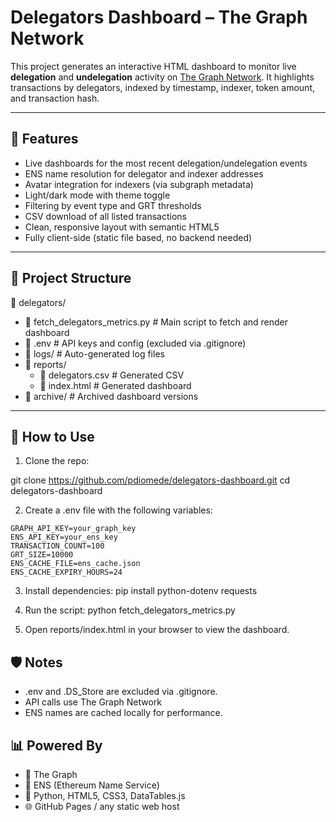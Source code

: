 # Delegators Dashboard – The Graph Network

This project generates an interactive HTML dashboard to monitor live **delegation** and **undelegation** activity on [The Graph Network](https://thegraph.com/). 
It highlights transactions by delegators, indexed by timestamp, indexer, token amount, and transaction hash.

---

## 📌 Features

- Live dashboards for the most recent delegation/undelegation events
- ENS name resolution for delegator and indexer addresses
- Avatar integration for indexers (via subgraph metadata)
- Light/dark mode with theme toggle
- Filtering by event type and GRT thresholds
- CSV download of all listed transactions
- Clean, responsive layout with semantic HTML5
- Fully client-side (static file based, no backend needed)

---

## 📂 Project Structure
📁 delegators/
- 📜 fetch_delegators_metrics.py        # Main script to fetch and render dashboard
- 📜 .env                               # API keys and config (excluded via .gitignore)
- 📂 logs/                              # Auto-generated log files
- 📂 reports/
  - 📜 delegators.csv                  # Generated CSV
  - 📜 index.html                      # Generated dashboard
- 📂 archive/                          # Archived dashboard versions
---

## 🚀 How to Use

1. Clone the repo:

git clone https://github.com/pdiomede/delegators-dashboard.git
cd delegators-dashboard

2.	Create a .env file with the following variables:
```
GRAPH_API_KEY=your_graph_key
ENS_API_KEY=your_ens_key
TRANSACTION_COUNT=100
GRT_SIZE=10000
ENS_CACHE_FILE=ens_cache.json
ENS_CACHE_EXPIRY_HOURS=24
```

3.	Install dependencies:
pip install python-dotenv requests

4.	Run the script:
python fetch_delegators_metrics.py

5.	Open reports/index.html in your browser to view the dashboard.

## 🛡️ Notes
- .env and .DS_Store are excluded via .gitignore.
- API calls use The Graph Network
- ENS names are cached locally for performance.

## 📊 Powered By
- 🧠 The Graph
- 📛 ENS (Ethereum Name Service)
- 🧩 Python, HTML5, CSS3, DataTables.js
- 🌐 GitHub Pages / any static web host
